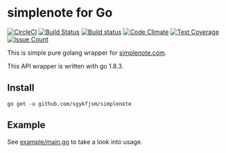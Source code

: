 # simplenote for Go

[![CircleCI](https://circleci.com/gh/sgykfjsm/simplenote.svg?style=svg)](https://circleci.com/gh/sgykfjsm/simplenote)
[![Build Status](https://travis-ci.org/sgykfjsm/simplenote.svg?branch=master)](https://travis-ci.org/sgykfjsm/simplenote)
[![Build status](https://ci.appveyor.com/api/projects/status/aaix204wi8jiwnvs/branch/master?svg=true)](https://ci.appveyor.com/project/sgykfjsm/simplenote/branch/master)
[![Code Climate](https://codeclimate.com/github/sgykfjsm/simplenote/badges/gpa.svg)](https://codeclimate.com/github/sgykfjsm/simplenote)
[![Test Coverage](https://codeclimate.com/github/sgykfjsm/simplenote/badges/coverage.svg)](https://codeclimate.com/github/sgykfjsm/simplenote/coverage)
[![Issue Count](https://codeclimate.com/github/sgykfjsm/simplenote/badges/issue_count.svg)](https://codeclimate.com/github/sgykfjsm/simplenote)

This is simple pure golang wrapper for [simplenote.com](https://simplenote.com/).

This API wrapper is written with go 1.8.3.

## Install

```
go get -u github.com/sgykfjsm/simplenote
```

## Example

See [example/main.go](example/main.go) to take a look into usage.
